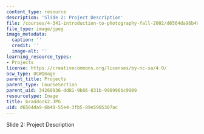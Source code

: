 ```yaml
---
content_type: resource
description: 'Slide 2: Project Description'
file: /courses/4-341-introduction-to-photography-fall-2002/d6564da96b4955e43fb589e5905307ac_braddock2.JPG
file_type: image/jpeg
image_metadata:
  caption: ''
  credit: ''
  image-alt: ''
learning_resource_types:
- Projects
license: https://creativecommons.org/licenses/by-nc-sa/4.0/
ocw_type: OCWImage
parent_title: Projects
parent_type: CourseSection
parent_uid: 34260936-dd81-9b86-831b-996996bc9909
resourcetype: Image
title: braddock2.JPG
uid: d6564da9-6b49-55e4-3fb5-89e5905307ac
---
```

Slide 2: Project Description